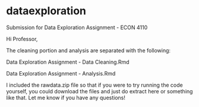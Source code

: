 # dataexploration
Submission for Data Exploration Assignment - ECON 4110

Hi Professor,

The cleaning portion and analysis are separated with the following:

Data Exploration Assignment - Data Cleaning.Rmd

Data Exploration Assignment - Analysis.Rmd

I included the rawdata.zip file so that if you were to try running the code yourself, you could download the files and just do extract here or something like that. Let me know if you have any questions!
